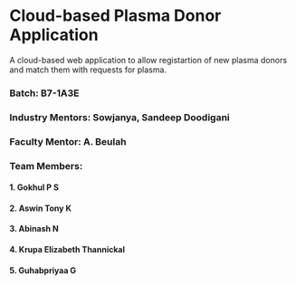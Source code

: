 # Cloud-based Plasma Donor Application

A cloud-based web application to allow registartion of new plasma donors and match them with requests for plasma.

### **Batch: B7-1A3E**
### **Industry Mentors: Sowjanya, Sandeep Doodigani**
### **Faculty Mentor: A. Beulah**

### Team Members:
#### 1. Gokhul P S
#### 2. Aswin Tony K
#### 3. Abinash N
#### 4. Krupa Elizabeth Thannickal 
#### 5. Guhabpriyaa G
